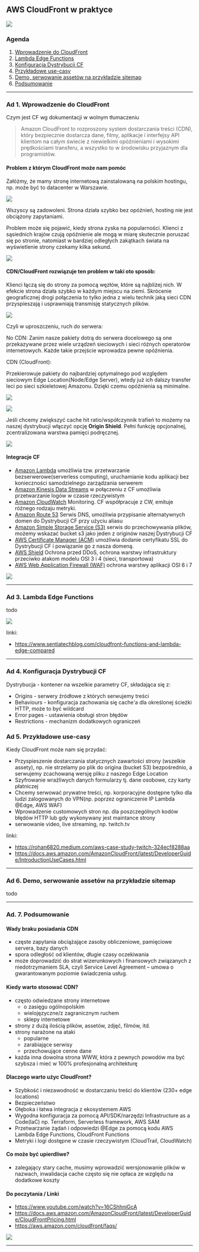 ## AWS CloudFront w praktyce

![](https://miro.medium.com/max/1400/0*5zpkNFoKi9tBRkKH.png)

### Agenda

1. [Wprowadzenie do CloudFront](#ad-1-wprowadzenie-do-cloudfront)
1. [Lambda Edge Functions](#ad-3-lambda-edge-functions)
1. [Konfiguracja Dystrybucji CF](#ad-4-konfiguracja-dystrybucji-cf)
1. [Przykładowe use-casy](#ad-5-przyk%C5%82adowe-use-casy)
1. [Demo, serwowanie assetów na przykładzie sitemap](#ad-6-demo-serwowanie-asset%C3%B3w-na-przyk%C5%82adzie-sitemap)
1. [Podsumowanie](#ad-7-podsumowanie)
----

### Ad 1. Wprowadzenie do CloudFront

Czym jest CF wg dokumentacji w wolnym tłumaczeniu

> Amazon CloudFront to rozproszony system dostarczania treści (CDN), który bezpiecznie dostarcza dane, filmy, aplikacje i interfejsy API klientom na całym świecie z niewielkimi opóźnieniami i wysokimi prędkościami transferu, a wszystko to w środowisku przyjaznym dla programistów.

#### Problem z którym CloudFront może nam pomóc

Załóżmy, że mamy stronę internetową zainstalowaną na polskim hostingu, np. może być to datacenter w Warszawie.

![](single-server-1.png)

Wszyscy są zadowoleni. Strona działa szybko bez opóźnień, hosting nie jest obciążony zapytaniami. 

Problem może się pojawić, kiedy strona zyska na popularności. Klienci z sąsiednich krajów czują opóźnienie ale mogą w miarę skutecznie poruszać się po stronie, natomiast w bardziej odległych zakątkach świata na wyświetlenie strony czekamy kilka sekund.

![](single-server-2.png)

#### CDN/CloudFront rozwiązuje ten problem w taki oto sposób:

Klienci łączą się do strony za pomocą węzłów, które są najbliżej nich. W efekcie strona działa szybko w każdym miejscu na ziemi.
Skrócenie geograficznej drogi połączenia to tylko jedna z wielu technik jaką sieci CDN przyspieszają i usprawniają transmisję statycznych plików.

![](https://gtmetrix.com/blog/wp-content/uploads/2017/02/cdn-example.png)

Czyli w uproszczeniu, ruch do serwera:

No CDN: Zanim nasze pakiety dotrą do serwera docelowego są one przekazywane przez wiele urządzeń sieciowych i sieci różnych operatorów internetowych. Każde takie przejście wprowadza pewne opóźnienia.

CDN (CloudFront):

Przekierowuje pakiety do najbardziej optymalnego pod względem sieciowym Edge Location(Node/Edge Server), wtedy już ich dalszy transfer leci po sieci szkieletowej Amazonu. Dzięki czemu opóźnienia są minimalne.

![](https://gtmetrix.com/blog/wp-content/uploads/2017/02/cdn-region-specific.png)


![](cloudfround-edge-locations-1.png)


Jeśli chcemy zwiększyć cache hit ratio/współczynnik trafień to możemy na naszej dystrybucji włączyć opcję **Origin Shield**.
Pełni funkcję opcjonalnej, zcentralizowana warstwa pamięci podręcznej.

![](cloudfround-edge-locations-2.png)


#### Integracje CF

- [Amazon Lambda](https://aws.amazon.com/lambda/) umożliwia tzw. przetwarzanie bezserwerowe(serverless computing), uruchamianie kodu aplikacji bez konieczności samodzielnego zarządzania serwerem 
- [Amazon Kinesis Data Streams](https://aws.amazon.com/kinesis/data-streams/) w połączeniu z CF umożliwia przetwarzanie logów w czasie rzeczywistym
- [Amazon CloudWatch](https://aws.amazon.com/cloudwatch/) Monitoring. CF współpracuje z CW, emituje różnego rodzaju metryki.
- [Amazon Route 53](https://aws.amazon.com/route53/) Serwis DNS, umożliwia przypisanie alternatywnych domen do Dystrybucji CF przy użyciu aliasu
- [Amazon Simple Storage Service (S3)](https://aws.amazon.com/s3/) serwis do przechowywania plików, możemy wskazać bucket s3 jako jeden z originów naszej Dystrybucji CF
- [AWS Certificate Manager (ACM)](https://aws.amazon.com/certificate-manager/) umożliwia dodanie certyfikatu SSL do Dystrybucji CF i powiązanie go z nasza domeną.
- [AWS Shield](https://aws.amazon.com/shield/) Ochrona przed DDoS, ochrona warstwy infrastruktury przeciwko atakom modelu OSI 3 i 4 (sieci, transportowa)
- [AWS Web Application Firewall (WAF)](https://aws.amazon.com/waf/) ochrona warstwy aplikacji OSI 6 i 7

![](integracje-cf.png)

----

### Ad 3. Lambda Edge Functions

todo

![](https://images.ctfassets.net/9gzi1io5uqx8/mdGKV0XGOGjyr23h3ExMP/99f70f024f70f9856af20e300aea7a03/cloudfront-function-and-lambda-edge-2.png?fit=scale&w=825)

linki:
- https://www.sentiatechblog.com/cloudfront-functions-and-lambda-edge-compared

----

### Ad 4. Konfiguracja Dystrybucji CF

Dystrybucja - kontener na wszelkie parametry CF, składająca się z:
- Origins - serwery źródłowe z których serwujemy treści
- Behaviours - konfiguracja zachowania się cache'a dla określonej ścieżki HTTP, może to być wildcard
- Error pages - ustawienia obsługi stron błędów
- Restrictions - mechanizm dodatkowych ograniczeń

### Ad 5. Przykładowe use-casy

Kiedy CloudFront może nam się przydać:

- Przyspieszenie dostarczania statycznych zawartości strony (wszelkie assety), np. nie strzelamy po plik do origina (bucket S3) bezpośrednio, a serwujemy zcachowaną wersję pliku z naszego Edge Location
- Szyfrowanie wrażliwych danych formularzy tj. dane osobowe, czy karty płatniczej
- Chcemy serwować prywatne treści, np. korporacyjne dostępne tylko dla ludzi zalogowanych do VPN(np. poprzez ograniczenie IP Lambda @Edge, AWS WAF)
- Wprowadzenie customowych stron np. dla poszczególnych kodów błędów HTTP lub gdy wykonywany jest maintance strony
- serwowanie video, live streaming, np. twitch.tv

linki:
- https://rohan6820.medium.com/aws-case-study-twitch-324ecf8288aa
- https://docs.aws.amazon.com/AmazonCloudFront/latest/DeveloperGuide/IntroductionUseCases.html

----

### Ad 6. Demo, serwowanie assetów na przykładzie sitemap

todo

----

### Ad. 7. Podsumowanie


#### Wady braku posiadania CDN

- częste zapytania obciążające zasoby obliczeniowe, pamięciowe servera, bazy danych
- spora odległość od klientów, długie czasy oczekiwania
- może doprowadzić do strat wizerunkowych i finansowych związanych z niedotrzymaniem SLA, czyli Service Level Agreement – umowa o gwarantowanym poziomie świadczenia usług.

#### Kiedy warto stosować CDN?

- często odwiedzane strony internetowe
  - o zasięgu ogólnopolskim
  - wielojęzyczne/z zagranicznym ruchem
  - sklepy internetowe
- strony z dużą ilością plików, assetów, zdjęć, filmów, itd.
- strony narażone na ataki 
   - popularne
   - zarabiające serwisy
   - przechowujące cenne dane
- każda inna dowolna strona WWW, która z pewnych powodów ma być szybsza i mieć w 100% profesjonalną architekturę

#### Dlaczego warto użyc CloudFront?

- Szybkość i niezawodność w dostarczaniu treści do klientów (230+ edge locations)
- Bezpieczeństwo
- Głęboka i łatwa integracja z ekosystemem AWS
- Wygodna konfiguracja za pomocą API/SDK/narzędzi Infrastructure as a Code(IaC) np. Terraform, Serverless framework, AWS SAM
- Przetwarzanie żądań i odpowiedzi @Edge za pomocą kodu AWS Lambda Edge Functions, CloudFront Functions
- Metryki i logi dostępne w czasie rzeczywistym (CloudTrail, CloudWatch)

#### Co może być upierdliwe?

- zalegający stary cache, musimy wprowadzić wersjonowanie plików w nazwach, inwalidacja cache często się nie opłaca ze względu na dodatkowe koszty

#### Do poczytania / Linki

- https://www.youtube.com/watch?v=16CShhniGcA
- https://docs.aws.amazon.com/AmazonCloudFront/latest/DeveloperGuide/CloudFrontPricing.html
- https://aws.amazon.com/cloudfront/faqs/

![](https://i.imgur.com/RrzBX7A.png)



----





